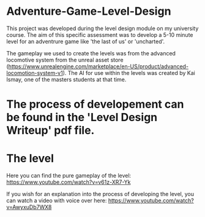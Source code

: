 # Adventure-Game-Level-Design
This project was developed during the level design module on my university course. The aim of this specific assessment was to develop a 5-10 minute level for an adventrure game like 'the last of us' or 'uncharted'.

The gameplay we used to create the levels was from the advanced locomotive system from the unreal asset store (https://www.unrealengine.com/marketplace/en-US/product/advanced-locomotion-system-v1).
The AI for use within the levels was created by Kai Ismay, one of the masters students at that time.

# The process of developement can be found in the 'Level Design Writeup' pdf file.

# The level
Here you can find the pure gameplay of the level: https://www.youtube.com/watch?v=v61z-XR7-Yk

If you wish for an explanation into the process of developing the level, you can watch a video with voice over here: https://www.youtube.com/watch?v=AwyxuDb7WX8
